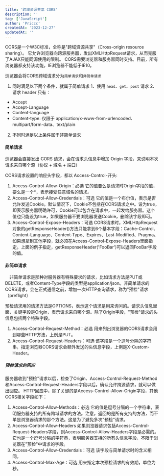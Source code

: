 ```yaml
---
title: '跨域资源共享 CORS'
description: ''
tag: ['JavaScript']
author: 'Priccc'
createdAt: '2023-12-27'
updatedAt: ''
---
```


CORS是一个W3C标准，全称是"跨域资源共享"（Cross-origin resource sharing）。
它允许浏览器向跨源服务器，发出XMLHttpRequest请求，从而克服了AJAX只能同源使用的限制。
CORS需要浏览器和服务器同时支持。目前，所有浏览器都支持该功能，IE浏览器不能低于IE10。

浏览器会将CORS跨域请求分为`简单请求`和`非简单请求`
1. 同时满足以下两个条件，就属于简单请求
1、使用 `head`、`get`、`post` 请求
2、请求 header 只有：
* Accept
* Accept-Language
* Content-language
* Content-type: 仅限于 application/x-www-from-urlencoded、multipart/form-data、text/plain
2. 不同时满足以上条件属于非简单请求

#### 简单请求
浏览器会直接发出 CORS 请求，会在请求头信息中增加 Origin 字段，来说明本次请求来自哪个源（协议 + 域名 + 端口）

CORS请求设置的响应头字段，都以 Access-Control-开头:
1. Access-Control-Allow-Origin：必选
它的值要么是请求时Origin字段的值，要么是一个*，表示接受任意域名的请求。
2. Access-Control-Allow-Credentials：可选
它的值是一个布尔值，表示是否允许发送Cookie。默认情况下，Cookie不包括在CORS请求之中。设为true，即表示服务器明确许可，Cookie可以包含在请求中，一起发给服务器。这个值也只能设为true，如果服务器不要浏览器发送Cookie，删除该字段即可。
3. Access-Control-Expose-Headers：可选
CORS请求时，XMLHttpRequest对象的getResponseHeader()方法只能拿到6个基本字段：Cache-Control、Content-Language、Content-Type、Expires、Last-Modified、Pragma。如果想拿到其他字段，就必须在Access-Control-Expose-Headers里面指定。上面的例子指定，getResponseHeader('FooBar')可以返回FooBar字段的值。

#### 非简单请求
 非简单请求是那种对服务器有特殊要求的请求，比如请求方法是PUT或DELETE，或者Content-Type字段的类型是application/json。非简单请求的CORS请求，会在正式通信之前，增加一次HTTP查询请求，称为"预检"请求（preflight）

预检请求用的请求方法是OPTIONS，表示这个请求是用来询问的。请求头信息里面，关键字段是Origin，表示请求来自哪个源。除了Origin字段，"预检"请求的头信息包括两个特殊字段。

1. Access-Control-Request-Method：必选
用来列出浏览器的CORS请求会用到哪些HTTP方法，上例是PUT。
2. Access-Control-Request-Headers：可选
该字段是一个逗号分隔的字符串，指定浏览器CORS请求会额外发送的头信息字段，上例是X-Custom-Header。

##### 预检请求的回应
服务器收到"预检"请求以后，检查了Origin、Access-Control-Request-Method和Access-Control-Request-Headers字段以后，确认允许跨源请求，就可以做出回应。
HTTP回应中，除了关键的是Access-Control-Allow-Origin字段，其他CORS相关字段如下：
1. Access-Control-Allow-Methods：必选
它的值是逗号分隔的一个字符串，表明服务器支持的所有跨域请求的方法。注意，返回的是所有支持的方法，而不单是浏览器请求的那个方法。这是为了避免多次"预检"请求。
2. Access-Control-Allow-Headers
如果浏览器请求包括Access-Control-Request-Headers字段，则Access-Control-Allow-Headers字段是必需的。它也是一个逗号分隔的字符串，表明服务器支持的所有头信息字段，不限于浏览器在"预检"中请求的字段。
3. Access-Control-Allow-Credentials：可选
该字段与简单请求时的含义相同。
4. Access-Control-Max-Age：可选
用来指定本次预检请求的有效期，单位为秒。